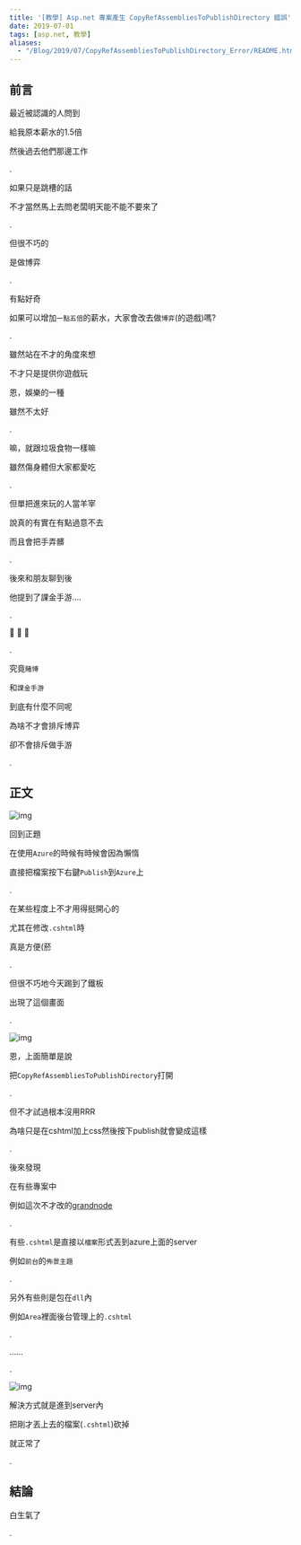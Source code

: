 ```yaml
---
title: '[教學] Asp.net 專案產生 CopyRefAssembliesToPublishDirectory 錯誤'
date: 2019-07-01
tags: [asp.net, 教學]
aliases:
  - "/Blog/2019/07/CopyRefAssembliesToPublishDirectory_Error/README.html"
---
```


## 前言

最近被認識的人問到

給我原本薪水的1.5倍

然後過去他們那邊工作

.

如果只是跳槽的話

不才當然馬上去問老闆明天能不能不要來了

.

但很不巧的

是做博弈

.

有點好奇

如果可以增加`一點五倍`的薪水，大家會改去做`博弈`(的遊戲)嗎?

.

雖然站在不才的角度來想

不才只是提供你遊戲玩

恩，娛樂的一種

雖然不太好

.

嘛，就跟垃圾食物一樣嘛

雖然傷身體但大家都愛吃

.

但單把進來玩的人當羊宰

說真的有實在有點過意不去

而且會把手弄髒

.

後來和朋友聊到後

他提到了課金手游....

.

:thinking: :thinking: :thinking:

.

究竟`賭博`

和`課金手游`

到底有什麼不同呢

為啥不才會排斥博弈

卻不會排斥做手游

.

## 正文


![img](https://1.bp.blogspot.com/-ePcASqSiFAQ/XS20_l3LpTI/AAAAAAAAZng/h-u4UdUtisA7y5GpMjEWF0uYFlLT4WvugCLcBGAs/s1600/1.png)


回到正題

在使用`Azure`的時候有時候會因為懶惰

直接把檔案按下右鍵`Publish`到`Azure`上

.

在某些程度上不才用得挺開心的

尤其在修改`.cshtml`時

真是方便(菸

.

但很不巧地今天踢到了鐵板

出現了這個畫面

.

![img](https://1.bp.blogspot.com/-FoFUcemmLYc/XS20SXTV0lI/AAAAAAAAZnU/jamCURDpASwiuZ4Y9q94eCfPpy991xc5wCLcBGAs/s1600/2.png)

恩，上面簡單是說

把`CopyRefAssembliesToPublishDirectory`打開

.

但不才試過根本沒用RRR

為啥只是在cshtml加上css然後按下publish就會變成這樣

.

後來發現

在有些專案中

例如這次不才改的[grandnode](https://grandnode.com/)

.

有些`.cshtml`是直接以`檔案`形式丟到azure上面的server

例如`前台`的`佈景主題`

.

另外有些則是包在`dll`內

例如`Area`裡面後台管理上的`.cshtml`

.

......

.

![img](https://1.bp.blogspot.com/-DyhUMYEXmyA/XS2z_kekhzI/AAAAAAAAZnM/lplzxpxfluMeWduh31cRyes-fVCKAit2ACLcBGAs/s1600/3.png)

解決方式就是進到server內

把剛才丟上去的檔案(`.cshtml`)砍掉

就正常了

.

## 結論 

白生氣了

.

